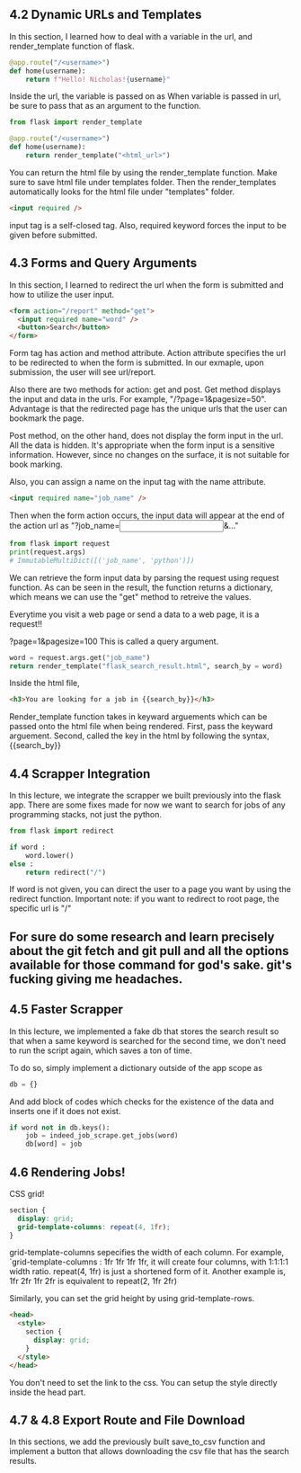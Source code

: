 ## 4.2 Dynamic URLs and Templates

In this section, I learned how to deal with a variable in the url, and render_template function of flask.

```python
@app.route("/<username>")
def home(username):
    return f"Hello! Nicholas!{username}"
```

Inside the url, the variable is passed on as <username>
When variable is passed in url, be sure to pass that as an argument to the function.

```python
from flask import render_template

@app.route("/<username>")
def home(username):
    return render_template("<html_url>")
```

You can return the html file by using the render_template function. Make sure to save html file under templates folder. Then the render_templates automatically looks for the html file under "templates" folder.

```html
<input required />
```

input tag is a self-closed tag. Also, required keyword forces the input to be given before submitted.

## 4.3 Forms and Query Arguments

In this section, I learned to redirect the url when the form is submitted and how to utilize the user input.

```html
<form action="/report" method="get">
  <input required name="word" />
  <button>Search</button>
</form>
```

Form tag has action and method attribute. Action attribute specifies the url to be redirected to when the form is submitted. In our exmaple, upon submission, the user will see url/report.

Also there are two methods for action: get and post. Get method displays the input and data in the urls. For example, "/?page=1&pagesize=50". Advantage is that the redirected page has the unique urls that the user can bookmark the page.

Post method, on the other hand, does not display the form input in the url. All the data is hidden. It's appropriate when the form input is a sensitive information. However, since no changes on the surface, it is not suitable for book marking.

Also, you can assign a name on the input tag with the name attribute.

```html
<input required name="job_name" />
```

Then when the form action occurs, the input data will appear at the end of the action url as "?job_name=<input>&..."

```python
from flask import request
print(request.args)
# ImmutableMultiDict([('job_name', 'python')])
```

We can retrieve the form input data by parsing the request using request function.
As can be seen in the result, the function returns a dictionary, which means we can use the "get" method to retreive the values.

Everytime you visit a web page or send a data to a web page, it is a request!!

?page=1&pagesize=100
This is called a query argument.

```python
word = request.args.get("job_name")
return render_template("flask_search_result.html", search_by = word)
```

Inside the html file,

```html
<h3>You are looking for a job in {{search_by}}</h3>
```

Render_template function takes in keyward arguements which can be passed onto the html file when being rendered.
First, pass the keyward arguement. Second, called the key in the html by following the syntax, {{search_by}}

## 4.4 Scrapper Integration

In this lecture, we integrate the scrapper we built previously into the flask app. There are some fixes made for now we want to search for jobs of any programming stacks, not just the python.

```python
from flask import redirect

if word :
    word.lower()
else :
    return redirect("/")
```

If word is not given, you can direct the user to a page you want by using the redirect function.
Important note: if you want to redirect to root page, the specific url is "/"

## For sure do some research and learn precisely about the git fetch and git pull and all the options available for those command for god's sake. git's fucking giving me headaches.

## 4.5 Faster Scrapper

In this lecture, we implemented a fake db that stores the search result so that when a same keyword is searched for the second time, we don't need to run the script again, which saves a ton of time.

To do so, simply implement a dictionary outside of the app scope as

```python
db = {}
```

And add block of codes which checks for the existence of the data and inserts one if it does not exist.

```python
if word not in db.keys():
    job = indeed_job_scrape.get_jobs(word)
    db[word] = job
```

## 4.6 Rendering Jobs!

CSS grid!

```css
section {
  display: grid;
  grid-template-columns: repeat(4, 1fr);
}
```

grid-template-columns sepecifies the width of each column. For example, `grid-template-columns : 1fr 1fr 1fr 1fr, it will create four columns, with 1:1:1:1 width ratio. repeat(4, 1fr) is just a shortened form of it. Another example is, 1fr 2fr 1fr 2fr is equivalent to repeat(2, 1fr 2fr)

Similarly, you can set the grid height by using grid-template-rows.

```html
<head>
  <style>
    section {
      display: grid;
    }
  </style>
</head>
```

You don't need to set the link to the css. You can setup the style directly inside the head part.

## 4.7 & 4.8 Export Route and File Download

In this sections, we add the previously built save_to_csv function and implement a button that allows downloading the csv file that has the search results.
